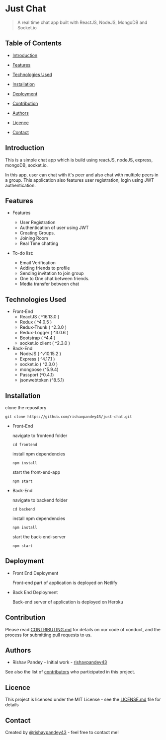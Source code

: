 # Just Chat

> A real time chat app built with ReactJS, NodeJS, MongoDB and Socket.io

## Table of Contents

- [Introduction](#introduction)

<!-- - [Screenshots](#screenshots) -->

- [Features](#features)

- [Technologies Used](#technologies-used)

- [Installation](#installation)

- [Deployment](#deployment)

- [Contribution](#contribution)

- [Authors](#authors)

- [Licence](licence)

- [Contact](#contact)

## Introduction

This is a simple chat app which is build using reactJS, nodeJS, express, mongoDB, socket.io.

In this app, user can chat with it's peer and also chat with multiple peers in a group.
This application also features user registration, login using JWT authentication.

<!-- ## Screenshots -->

## Features

- Features

  - User Registration
  - Authentication of user using JWT
  - Creating Groups.
  - Joining Room
  - Real Time chatting

- To-do list:
  - Email Verification
  - Adding friends to profile
  - Sending invitation to join group
  - One to One chat between friends.
  - Media transfer between chat

## Technologies Used

- Front-End
  - ReactJS ( ^16.13.0 )
  - Redux ( ^4.0.5 )
  - Redux-Thunk ( ^2.3.0 )
  - Redux-Logger ( ^3.0.6 )
  - Bootstrap ( ^4.4 )
  - socket.io client ( ^2.3.0 )
- Back-End
  - NodeJS ( ^v10.15.2 )
  - Express ( ^4.17.1 )
  - socket.io ( ^2.3.0 )
  - mongoose (^5.9.4)
  - Passport (^0.4.1)
  - jsonwebtoken (^8.5.1)

## Installation

clone the repository

`git clone https://github.com/rishavpandey43/just-chat.git`

- Front-End

  navigate to frontend folder

  `cd frontend`

  install npm dependencies

  `npm install`

  start the front-end-app

  `npm start`

- Back-End

  navigate to backend folder

  `cd backend`

  install npm dependencies

  `npm install`

  start the back-end-server

  `npm start`

## Deployment

- Front End Deployment

  Front-end part of application is deployed on Netlify

- Back End Deployment

  Back-end server of application is deployed on Heroku

## Contribution

Please read [CONTRIBUTING.md](docs/CONTRIBUTION.md) for details on our code of conduct, and the process for submitting pull requests to us.

## Authors

- Rishav Pandey - Initial work - [rishavpandey43](https://github.com/rishavpandey43)

See also the list of [contributors](https://github.com/rishavpandey43/just-chat/graphs/contributors) who participated in this project.

## Licence

This project is licensed under the MIT License - see the [LICENSE.md](LICENCE.md) file for details

## Contact

Created by [@rishavpandey43](https://rishavpandey.com/) - feel free to contact me!
